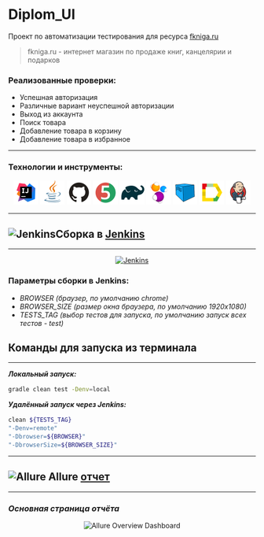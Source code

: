 # Diplom_UI

Проект по автоматизации тестирования для ресурса [fkniga.ru](https://fkniga.ru/)

> fkniga.ru - интернет магазин по продаже книг, канцелярии и подарков


### Реализованные проверки:
* Успешная авторизация
* Различные вариант неуспешной авторизации
* Выход из аккаунта
* Поиск товара
* Добавление товара в корзину
* Добавление товара в избранное 

____
### Технологии и инструменты:
<p align="center">
<img src="images/logo/Intelij_IDEA.svg" width="50" height="50"  alt="IDEA"/>
<img src="images/logo/Java.svg" width="50" height="50"  alt="Java"/>
<img src="images/logo/Github.svg" width="50" height="50"  alt="Github"/>
<img src="images/logo/JUnit5.svg" width="50" height="50"  alt="JUnit 5"/>
<img src="images/logo/Gradle.svg" width="50" height="50"  alt="Gradle"/>
<img src="images/logo/Selenide.svg" width="50" height="50"  alt="Selenide"/>
<img src="images/logo/Selenoid.svg" width="50" height="50"  alt="Selenoid"/>
<img src="images/logo/Allure_Report.svg" width="50" height="50"  alt="Allure_Report"/>
<img src="images/logo/Jenkins.svg" width="50" height="50"  alt="Jenkins"/>
</p>


____
<a id="jenkins"></a>
## <img alt="Jenkins" height="25" src="https://p1c2u.gallerycdn.vsassets.io/extensions/p1c2u/jenkins/0.1.0/1551451475146/Microsoft.VisualStudio.Services.Icons.Default" width="25"/></a><a name="Сборка"></a>Сборка в [Jenkins](https://jenkins.autotests.cloud/job/MalovDiplomUI/)</a>
____
<p align="center">  
<a href="https://jenkins.autotests.cloud/job/20-evgenii_k99-homework15/"><img src="images/screenshots/jenkins.png" alt="Jenkins" width="950"/></a>  
</p>


### **Параметры сборки в Jenkins:**

- *BROWSER (браузер, по умолчанию chrome)*
- *BROWSER_SIZE (размер окна браузера, по умолчанию 1920x1080)*
- *TESTS_TAG (выбор тестов для запуска, по умолчанию запуск всех тестов - test)*

<a id="console"></a>
## Команды для запуска из терминала
___
***Локальный запуск:***
```bash  
gradle clean test -Denv=local
```

***Удалённый запуск через Jenkins:***
```bash  
clean ${TESTS_TAG}
"-Denv=remote"
"-Dbrowser=${BROWSER}"
"-DbrowserSize=${BROWSER_SIZE}"
```
___
<a id="allure"></a>
## <img alt="Allure" height="25" src="images/logo/Allure.svg" width="25"/></a> <a name="Allure"></a>Allure [отчет](https://jenkins.autotests.cloud/job/20-evgenii_k99-homework15/allure/)</a>
___

### *Основная страница отчёта*

<p align="center">  
<img title="Allure Overview Dashboard" src="images/screenshots/AllureReport.png" width="850">  
</p>  
